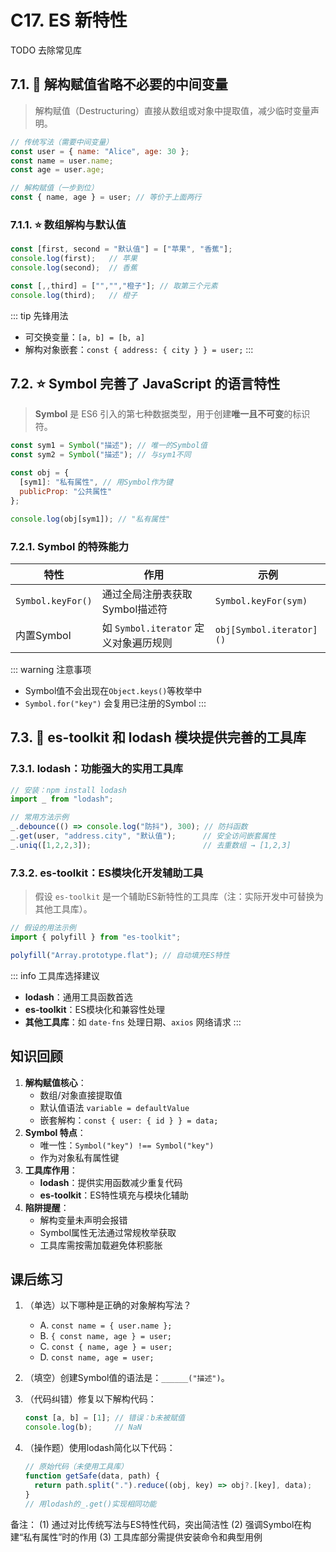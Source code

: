 # C17. ES 新特性

TODO 去除常见库

## 7.1. 🌟 解构赋值省略不必要的中间变量

> 解构赋值（Destructuring）直接从数组或对象中提取值，减少临时变量声明。

```javascript
// 传统写法（需要中间变量）
const user = { name: "Alice", age: 30 };
const name = user.name;
const age = user.age;

// 解构赋值（一步到位）
const { name, age } = user; // 等价于上面两行
```

### 7.1.1. ⭐ 数组解构与默认值

```javascript
const [first, second = "默认值"] = ["苹果", "香蕉"];
console.log(first);   // 苹果
console.log(second);  // 香蕉

const [,,third] = ["","","橙子"]; // 取第三个元素
console.log(third);   // 橙子
```

::: tip 先锋用法
- 可交换变量：`[a, b] = [b, a]`
- 解构对象嵌套：`const { address: { city } } = user;`
:::

## 7.2. ⭐ Symbol 完善了 JavaScript 的语言特性

> **Symbol** 是 ES6 引入的第七种数据类型，用于创建**唯一且不可变**的标识符。

```javascript
const sym1 = Symbol("描述"); // 唯一的Symbol值
const sym2 = Symbol("描述"); // 与sym1不同

const obj = {
  [sym1]: "私有属性", // 用Symbol作为键
  publicProp: "公共属性"
};

console.log(obj[sym1]); // "私有属性"
```

### 7.2.1. Symbol 的特殊能力

| 特性               | 作用                                  | 示例                     |
|--------------------|---------------------------------------|--------------------------|
| `Symbol.keyFor()`  | 通过全局注册表获取Symbol描述符        | `Symbol.keyFor(sym)`     |
| 内置Symbol         | 如 `Symbol.iterator` 定义对象遍历规则 | `obj[Symbol.iterator]()` |

::: warning 注意事项
- Symbol值不会出现在`Object.keys()`等枚举中
- `Symbol.for("key")` 会复用已注册的Symbol
:::

## 7.3. 🌟 es-toolkit 和 lodash 模块提供完善的工具库

### 7.3.1. lodash：功能强大的实用工具库

```javascript
// 安装：npm install lodash
import _ from "lodash";

// 常用方法示例
_.debounce(() => console.log("防抖"), 300); // 防抖函数
_.get(user, "address.city", "默认值");      // 安全访问嵌套属性
_.uniq([1,2,2,3]);                         // 去重数组 → [1,2,3]
```

### 7.3.2. es-toolkit：ES模块化开发辅助工具

> 假设 `es-toolkit` 是一个辅助ES新特性的工具库（注：实际开发中可替换为其他工具库）。

```javascript
// 假设的用法示例
import { polyfill } from "es-toolkit";

polyfill("Array.prototype.flat"); // 自动填充ES特性
```

::: info 工具库选择建议
- **lodash**：通用工具函数首选
- **es-toolkit**：ES模块化和兼容性处理
- **其他工具库**：如 `date-fns` 处理日期、`axios` 网络请求
:::

## 知识回顾

1. **解构赋值核心**：
   - 数组/对象直接提取值
   - 默认值语法 `variable = defaultValue`
   - 嵌套解构：`const { user: { id } } = data;`
2. **Symbol 特点**：
   - 唯一性：`Symbol("key") !== Symbol("key")`
   - 作为对象私有属性键
3. **工具库作用**：
   - **lodash**：提供实用函数减少重复代码
   - **es-toolkit**：ES特性填充与模块化辅助
4. **陷阱提醒**：
   - 解构变量未声明会报错
   - Symbol属性无法通过常规枚举获取
   - 工具库需按需加载避免体积膨胀

## 课后练习

1. （单选）以下哪种是正确的对象解构写法？
   - A. `const name = { user.name };`
   - B. `{ const name, age } = user;`
   - C. `const { name, age } = user;`
   - D. `const name, age = user;`

2. （填空）创建Symbol值的语法是：`______("描述")`。

3. （代码纠错）修复以下解构代码：
   ```javascript
   const [a, b] = [1]; // 错误：b未被赋值
   console.log(b);     // NaN
   ```

4. （操作题）使用lodash简化以下代码：
   ```javascript
   // 原始代码（未使用工具库）
   function getSafe(data, path) {
     return path.split(".").reduce((obj, key) => obj?.[key], data);
   }
   // 用lodash的_.get()实现相同功能
   ```

备注：
(1) 通过对比传统写法与ES特性代码，突出简洁性
(2) 强调Symbol在构建“私有属性”时的作用
(3) 工具库部分需提供安装命令和典型用例
